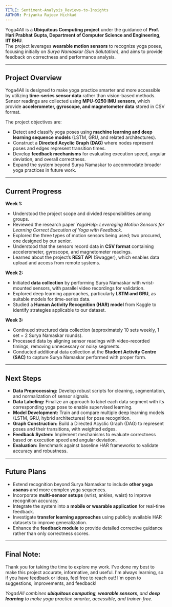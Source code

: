 ```yaml
---
TITLE: Sentiment-Analysis_Reviews-to-Insights
AUTHOR: Priyanka Rajeev Hichkad
---
```


Yoga4All is a **Ubiquitous Computing project** under the guidance of **Prof. Hari Prabhat Gupta, Department of Computer Science and Engineering, IIT BHU**.  
The project leverages **wearable motion sensors** to recognize yoga poses, focusing initially on *Surya Namaskar (Sun Salutation)*, and aims to provide feedback on correctness and performance analysis.  

---

## Project Overview  
Yoga4All is designed to make yoga practice smarter and more accessible by utilizing **time-series sensor data** rather than vision-based methods. Sensor readings are collected using **MPU-9250 IMU sensors**, which provide **accelerometer, gyroscope, and magnetometer data** stored in CSV format.  

The project objectives are:  
- Detect and classify yoga poses using **machine learning and deep learning sequence models** (LSTM, GRU, and related architectures).  
- Construct a **Directed Acyclic Graph (DAG)** where nodes represent poses and edges represent transition times.  
- Develop **feedback mechanisms** for evaluating execution speed, angular deviation, and overall correctness.  
- Expand the system beyond Surya Namaskar to accommodate broader yoga practices in future work.  

---

## Current Progress  

**Week 1:**  
- Understood the project scope and divided responsibilities among groups.  
- Reviewed the research paper *YogaHelp: Leveraging Motion Sensors for Learning Correct Execution of Yoga with Feedback*.  
- Explored the three types of motion sensors being used; two procured, one designed by our senior.  
- Understood that the sensors record data in **CSV format** containing accelerometer, gyroscope, and magnetometer readings.  
- Learned about the project’s **REST API** (Swagger), which enables data upload and access from remote systems.  

**Week 2:**  
- Initiated **data collection** by performing Surya Namaskar with wrist-mounted sensors, with parallel video recordings for validation.  
- Explored deep learning approaches, particularly **LSTM and GRU**, as suitable models for time-series data.  
- Studied a **Human Activity Recognition (HAR) model** from Kaggle to identify strategies applicable to our dataset.  

**Week 3:**  
- Continued structured data collection (approximately 10 sets weekly, 1 set = 2 Surya Namaskar rounds).  
- Processed data by aligning sensor readings with video-recorded timings, removing unnecessary or noisy segments.  
- Conducted additional data collection at the **Student Activity Centre (SAC)** to capture Surya Namaskar performed with proper form.  

---

## Next Steps  
- **Data Preprocessing:** Develop robust scripts for cleaning, segmentation, and normalization of sensor signals.  
- **Data Labeling:** Finalize an approach to label each data segment with its corresponding yoga pose to enable supervised learning.  
- **Model Development:** Train and compare multiple deep learning models (LSTM, GRU, hybrid architectures) for pose recognition.  
- **Graph Construction:** Build a Directed Acyclic Graph (DAG) to represent poses and their transitions, with weighted edges.  
- **Feedback System:** Implement mechanisms to evaluate correctness based on execution speed and angular deviation.  
- **Evaluation:** Benchmark against baseline HAR frameworks to validate accuracy and robustness.  

---

## Future Plans  
- Extend recognition beyond Surya Namaskar to include **other yoga asanas** and more complex yoga sequences.  
- Incorporate **multi-sensor setups** (wrist, ankles, waist) to improve recognition accuracy.  
- Integrate the system into a **mobile or wearable application** for real-time feedback.  
- Investigate **transfer learning approaches** using publicly available HAR datasets to improve generalization.  
- Enhance the **feedback module** to provide detailed corrective guidance rather than only correctness scores.  

---

## Final Note:
Thank you for taking the time to explore my work.
I've done my best to make this project accurate, informative, and useful. I'm always learning, so if you have feedback or ideas, feel free to reach out! I'm open to suggestions, improvements, and feedback!


*Yoga4All combines **ubiquitous computing**, **wearable sensors**, and **deep learning** to make yoga practice smarter, accessible, and trainer-free.*
